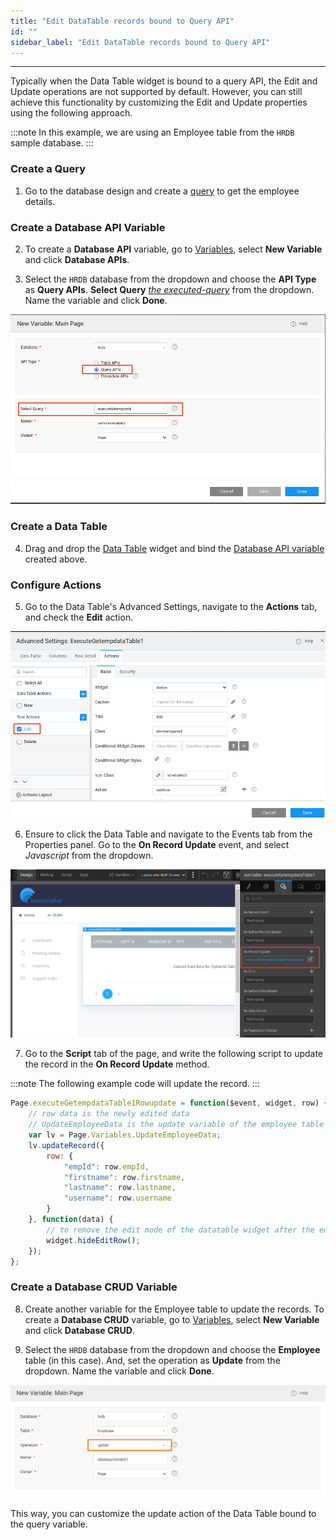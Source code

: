 ```yaml
---
title: "Edit DataTable records bound to Query API"
id: ""
sidebar_label: "Edit DataTable records bound to Query API"
---
```

---

Typically when the Data Table widget is bound to a query API, the Edit and Update operations are not supported by default. However, you can still achieve this functionality by customizing the Edit and Update properties using the following approach.

:::note
In this example, we are using an Employee table from the `HRDB` sample database.
:::

### Create a Query

1. Go to the database design and create a [query](/learn/app-development/services/database-services/working-with-queries#query-creation) to get the employee details.

### Create a Database API Variable

2. To create a **Database API** variable, go to [Variables](/learn/app-development/variables/variables), select **New Variable** and click **Database APIs**.

3. Select the `HRDB` database from the dropdown and choose the **API Type** as **Query APIs**. **Select Query** *[the executed-query](#create-a-query)* from the dropdown. Name the variable and click **Done**.

[![Query-variable-creation](/learn/assets/query-variable-creation.png)](/learn/assets/query-variable-creation.png)

### Create a Data Table

4. Drag and drop the [Data Table](/learn/app-development/widgets/datalive/datatable/data-table-basic-usage#configure-data-table) widget and bind the [Database API variable](#create-a-database-api-variable) created above.

### Configure Actions

5. Go to the Data Table's Advanced Settings, navigate to the **Actions** tab, and check the **Edit** action.

[![check edit action in datatable](/learn/assets/edit-action-check.png)](/learn/assets/edit-action-check.png)

6. Ensure to click the Data Table and navigate to the Events tab from the Properties panel. Go to the **On Record Update** event, and select *Javascript* from the dropdown.

[![onrecordupdate event](/learn/assets/onrecordupdate-event.png)](/learn/assets/onrecordupdate-event.png)

7. Go to the **Script** tab of the page, and write the following script to update the record in the **On Record Update** method.

:::note
The following example code will update the record.
:::

```js
Page.executeGetempdataTable1Rowupdate = function($event, widget, row) {
    // row data is the newly edited data
    // UpdateEmployeeData is the update variable of the employee table
    var lv = Page.Variables.UpdateEmployeeData;
    lv.updateRecord({
        row: {
            "empId": row.empId,
            "firstname": row.firstname,
            "lastname": row.lastname,
            "username": row.username
        }
    }, function(data) {
        // to remove the edit mode of the datatable widget after the edit action is performed. 
        widget.hideEditRow();
    });
};

```

### Create a Database CRUD Variable

8. Create another variable for the Employee table to update the records. To create a **Database CRUD** variable, go to [Variables](/learn/app-development/variables/variables), select **New Variable** and click **Database CRUD**.

9. Select the `HRDB` database from the dropdown and choose the **Employee** table (in this case). And, set the operation as **Update** from the dropdown. Name the variable and click **Done**.

![update record database crud](/learn/assets/update-record-database-crud.png)

This way, you can customize the update action of the Data Table bound to the query variable.
